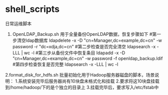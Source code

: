 # shell_scripts
日常运维脚本

1. OpenLDAP_Backup.sh 用于全量备份OpenLDAP数据，恢复步骤如下
    #第一步清空ldap数据库
    ldapdelete -x -D "cn=Manager,dc=example,dc=cn" -w password -r "dc=xdja,dc=cn"
    #第二步检查是否完全清空
    ldapsearch -x -LLL | wc -l
    #第三步从备份文件中恢复条目
    ldapadd -x -D "cn=Manager,dc=example,dc=cn" -w password -f openldap_backup.ldif
    #第四步检查恢复是否完整
    ldapsearch -x -LLL | wc -l

2.format_disk_for_hdfs.sh 批量初始化用于Hadoop服务器磁盘的脚本，场景说明：
    1.系统安装完毕后服务器尚有10块盘未格式化和挂载
    2.要求将这10块盘挂载到/home/hadoop/下的是个独立的目录上
    3.挂载完毕后，要求写入/etc/fstab中

